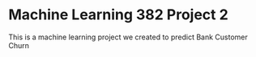 # Machine Learning 382 Project 2
 This is a machine learning project we created to predict Bank Customer Churn
